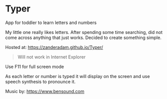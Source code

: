 # Typer

App for toddler to learn letters and numbers

My little one really likes letters. After spending some time searching, did not come across anything that just works. Decided to create something simple.

Hosted at: https://zanderadam.github.io/Typer/

> Will not work in Internet Explorer

Use F11 for full screen mode

As each letter or number is typed it will display on the screen and use speech synthesis to pronounce it.

Music by: https://www.bensound.com
